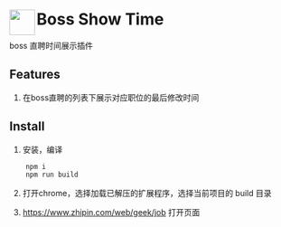 # <img src="public/icons/icon_48.png" width="45" align="left"> Boss Show Time

boss 直聘时间展示插件

## Features

1. 在boss直聘的列表下展示对应职位的最后修改时间

## Install

1. 安装，编译

```bash
    npm i
    npm run build
```

2. 打开chrome，选择加载已解压的扩展程序，选择当前项目的 build 目录

3. <https://www.zhipin.com/web/geek/job> 打开页面
